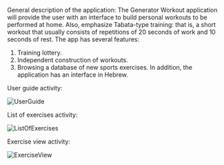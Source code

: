 General description of the application: The Generator Workout application will provide the user with an interface to build personal workouts to be performed at home. 
Also, emphasize Tabata-type training: that is, a short workout that usually consists of repetitions of 20 seconds of work and 10 seconds of rest.
The app has several features:
1. Training lottery.
2. Independent construction of workouts.
3. Browsing a database of new sports exercises.
In addition, the application has an interface in Hebrew.

User guide activity:

![UserGuide](https://github.com/BarBussani/Workout-Generator-App/assets/157055591/a280b34b-2a75-4d64-b019-6718224384c3)

List of exercises activity:

![ListOfExercises](https://github.com/BarBussani/Workout-Generator-App/assets/157055591/877d9e23-1703-43e5-9d6e-832f2ebe2e84)

Exercise view activity:

![ExerciseView](https://github.com/BarBussani/Workout-Generator-App/assets/157055591/b6e51e45-d25a-4cc5-ae25-b0af6273d039)



